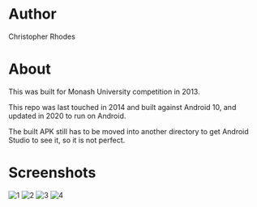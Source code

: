 # Author
Christopher Rhodes

# About
This was built for Monash University competition in 2013.

This repo was last touched in 2014 and built against Android 10, and updated in 2020 to run on Android.

The built APK still has to be moved into another directory to get Android Studio to see it, so it is not perfect.

# Screenshots

![1](https://i.imgur.com/PTf8Chz.png)
![2](https://i.imgur.com/jGssJ46.png)
![3](https://i.imgur.com/GlzYTen.png)
![4](https://i.imgur.com/v8Q0p7Q.png)